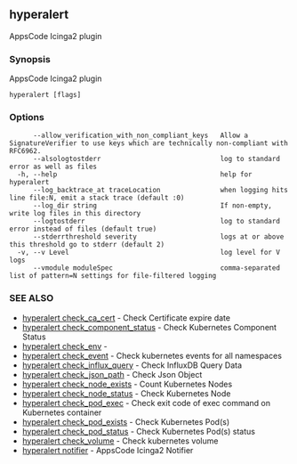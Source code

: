 ## hyperalert

AppsCode Icinga2 plugin

### Synopsis


AppsCode Icinga2 plugin

```
hyperalert [flags]
```

### Options

```
      --allow_verification_with_non_compliant_keys   Allow a SignatureVerifier to use keys which are technically non-compliant with RFC6962.
      --alsologtostderr                              log to standard error as well as files
  -h, --help                                         help for hyperalert
      --log_backtrace_at traceLocation               when logging hits line file:N, emit a stack trace (default :0)
      --log_dir string                               If non-empty, write log files in this directory
      --logtostderr                                  log to standard error instead of files (default true)
      --stderrthreshold severity                     logs at or above this threshold go to stderr (default 2)
  -v, --v Level                                      log level for V logs
      --vmodule moduleSpec                           comma-separated list of pattern=N settings for file-filtered logging
```

### SEE ALSO
* [hyperalert check_ca_cert](hyperalert_check_ca_cert.md)	 - Check Certificate expire date
* [hyperalert check_component_status](hyperalert_check_component_status.md)	 - Check Kubernetes Component Status
* [hyperalert check_env](hyperalert_check_env.md)	 - 
* [hyperalert check_event](hyperalert_check_event.md)	 - Check kubernetes events for all namespaces
* [hyperalert check_influx_query](hyperalert_check_influx_query.md)	 - Check InfluxDB Query Data
* [hyperalert check_json_path](hyperalert_check_json_path.md)	 - Check Json Object
* [hyperalert check_node_exists](hyperalert_check_node_exists.md)	 - Count Kubernetes Nodes
* [hyperalert check_node_status](hyperalert_check_node_status.md)	 - Check Kubernetes Node
* [hyperalert check_pod_exec](hyperalert_check_pod_exec.md)	 - Check exit code of exec command on Kubernetes container
* [hyperalert check_pod_exists](hyperalert_check_pod_exists.md)	 - Check Kubernetes Pod(s)
* [hyperalert check_pod_status](hyperalert_check_pod_status.md)	 - Check Kubernetes Pod(s) status
* [hyperalert check_volume](hyperalert_check_volume.md)	 - Check kubernetes volume
* [hyperalert notifier](hyperalert_notifier.md)	 - AppsCode Icinga2 Notifier


